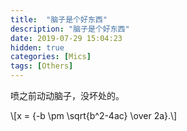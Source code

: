 ```yaml
---
title:  "脑子是个好东西"
description: "脑子是个好东西"
date: 2019-07-29 15:04:23
hidden: true
categories: [Mics]
tags: [Others]
---
```


喷之前动动脑子，没坏处的。


\\[x = {-b \pm \sqrt{b^2-4ac} \over 2a}.\\]

